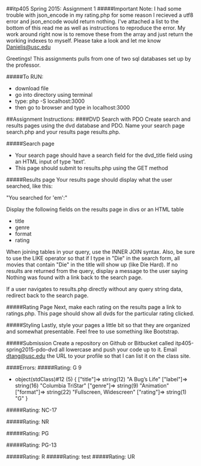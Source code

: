 ##itp405 Spring 2015: Assignment 1
#####Important Note:
I had some trouble with json_encode in my rating.php for some reason I recieved a utf8 error and json_encode would return nothing. I've attached a list to the bottom of this read me as well as instructions to reproduce the error. My work around right now is to remove these from the array and just return the working indexes to myself. Please take a look and let me know Danielis@usc.edu


Greetings!
This assignments pulls from one of two sql databases set up by the professor.

#####To RUN:

* download file
* go into directory using terminal
* type: php -S localhost:3000
* then go to browser and type in localhost:3000

##Assignment Instructions:
####DVD Search with PDO
Create search and results pages using the dvd database and PDO. Name your search page search.php and your results page results.php.

#####Search page
* Your search page should have a search field for the dvd_title field using an HTML input of type 'text'.
* This page should submit to results.php using the GET method

#####Results page
Your results page should display what the user searched, like this:

"You searched for 'em':"

Display the following fields on the results page in divs or an HTML table

* title
* genre
* format
* rating

When joining tables in your query, use the INNER JOIN syntax. Also, be sure to use the LIKE operator so that if I type in "Die" in the search form, all movies that contain "Die" in the title will show up (like Die Hard). If no results are returned from the query, display a message to the user saying Nothing was found with a link back to the search page.

If a user navigates to results.php directly without any query string data, redirect back to the search page.

#####Rating Page
Next, make each rating on the results page a link to ratings.php. This page should show all dvds for the particular rating clicked.

#####Styling
Lastly, style your pages a little bit so that they are organized and somewhat presentable. Feel free to use something like Bootstrap.

#####Submission
Create a repository on Github or Bitbucket called itp405-spring2015-pdo-dvd all lowercase and push your code up to it. Email dtang@usc.edu the URL to your profile so that I can list it on the class site.


####Errors:
#####Rating: G
9
* object(stdClass)#12 (5) { ["title"]=> string(12) "A Bug’s Life" ["label"]=> string(16) "Columbia TriStar" ["genre"]=> string(9) "Animation" ["format"]=> string(22) "Fullscreen, Widescreen" ["rating"]=> string(1) "G" }

#####Rating: NC-17

#####Rating: NR

#####Rating: PG

#####Rating: PG-13

#####Rating: R
#####Rating: test
#####Rating: UR
